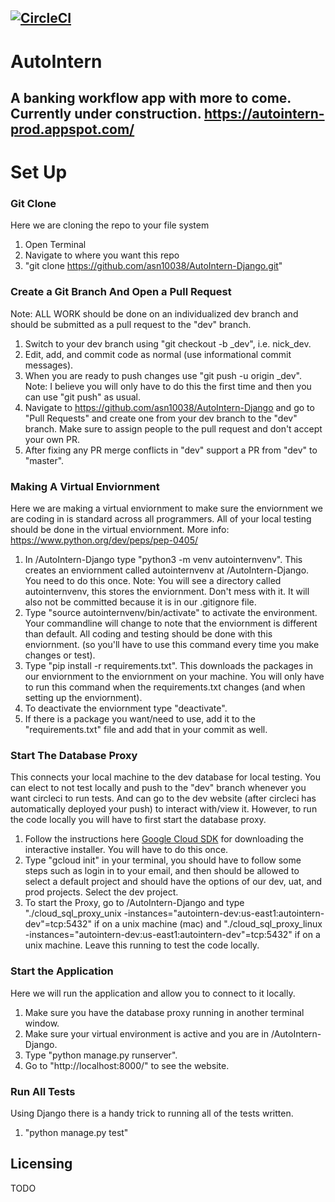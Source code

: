 [![CircleCI](https://circleci.com/gh/asn10038/AutoIntern-Django.svg?style=svg)](https://circleci.com/gh/asn10038/AutoIntern-Django)
---
# AutoIntern

A banking workflow app with more to come. Currently under construction.
https://autointern-prod.appspot.com/
---
# Set Up

### Git Clone
Here we are cloning the repo to your file system
1. Open Terminal
2. Navigate to where you want this repo
3. "git clone https://github.com/asn10038/AutoIntern-Django.git"

### Create a Git Branch And Open a Pull Request
Note: ALL WORK should be done on an individualized dev branch and should be submitted as a pull request to the "dev" branch.
1. Switch to your dev branch using "git checkout -b <name>_dev", i.e. nick_dev.
2. Edit, add, and commit code as normal (use informational commit messages).
3. When you are ready to push changes use "git push -u origin <name>_dev". Note: I believe you will only have to do this the first time and then you can use "git push" as usual.
5. Navigate to https://github.com/asn10038/AutoIntern-Django and go to "Pull Requests" and create one from your dev branch to the "dev" branch. Make sure to assign people to the pull request and don't accept your own PR.
6. After fixing any PR merge conflicts in "dev" support a PR from "dev" to "master".

### Making A Virtual Enviornment
Here we are making a virtual enviornment to make sure the enviornment we are coding in is standard across all programmers. All of your local testing should be done in the virtual enviornment. More info: https://www.python.org/dev/peps/pep-0405/
1. In /AutoIntern-Django type "python3 -m venv autointernvenv". This creates an enviornment called autointernvenv at /AutoIntern-Django. You need to do this once. Note: You will see a directory called autointernvenv, this stores the enviornment. Don't mess with it. It will also not be committed because it is in our .gitignore file.
2. Type "source autointernvenv/bin/activate" to activate the environment. Your commandline will change to note that the enviornment is different than default. All coding and testing should be done with this enviornment. (so you'll have to use this command every time you make changes or test).
3. Type "pip install -r requirements.txt". This downloads the packages in our enviornment to the enviornment on your machine. You will only have to run this command when the requirements.txt changes (and when setting up the enviornment).
4. To deactivate the enviornment type "deactivate".
5. If there is a package you want/need to use, add it to the "requirements.txt" file and add that in your commit as well.

### Start The Database Proxy
This connects your local machine to the dev database for local testing. You can elect to not test locally and push to the "dev" branch whenever you want circleci to run tests. And can go to the dev website (after circleci has automatically deployed your push) to interact with/view it.  However, to run the code locally you will have to first start the database proxy.
1. Follow the instructions here <a href='https://cloud.google.com/sdk/downloads#interactive'>Google Cloud SDK</a> for downloading the interactive installer. You will have to do this once.
2. Type "gcloud init" in your terminal, you should have to follow some steps such as login in to your email, and then should be allowed to select a default project and should have the options of our dev, uat, and prod projects. Select the dev project.
2. To start the Proxy, go to /AutoIntern-Django and type "./cloud_sql_proxy_unix -instances="autointern-dev:us-east1:autointern-dev"=tcp:5432" if on a unix machine (mac) and "./cloud_sql_proxy_linux -instances="autointern-dev:us-east1:autointern-dev"=tcp:5432" if on a unix machine. Leave this running to test the code locally.

### Start the Application
Here we will run the application and allow you to connect to it locally.
1. Make sure you have the database proxy running in another terminal window.
2. Make sure your virtual environment is active and you are in /AutoIntern-Django.
3. Type "python manage.py runserver".
4. Go to "http://localhost:8000/" to see the website.

### Run All Tests
Using Django there is a handy trick to running all of the tests written.
1. "python manage.py test"


## Licensing

TODO
